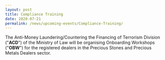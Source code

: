 ```yaml
---
layout: post
title: Compliance Training
date: 2020-07-21
permalink: /news/upcoming-events/Compliance-Training/
---
```


The Anti-Money Laundering/Countering the Financing of Terrorism Division ("**ACD**") of the Ministry of Law will be organising Onboarding Workshops ("**OBW**") for the registered dealers in the Precious Stones and Precious Metals Dealers sector.
